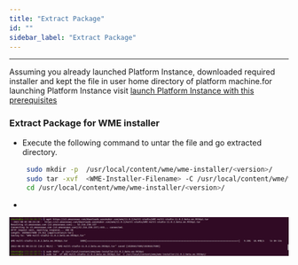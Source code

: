 ```yaml
---
title: "Extract Package"
id: ""
sidebar_label: "Extract Package"
---
```

---
 Assuming you already launched Platform Instance, downloaded required installer and kept the file in user home directory of platform machine.for launching Platform Instance visit [launch Platform Instance with this prerequisites](/learn/on-premise/prerequisites)

### Extract Package for WME installer

  - Execute the following command to untar the file and go extracted directory.

    ```bash
     sudo mkdir -p  /usr/local/content/wme/wme-installer/<version>/
     sudo tar -xvf  <WME-Installer-Filename> -C /usr/local/content/wme/wme-installer/<version>/
     cd /usr/local/content/wme/wme-installer/<version>/
     ```

  - 
[![extract package](/learn/assets/wme-setup/download-and-extract-package.png)](/learn/assets/wme-setup/download-and-extract-package.png)





